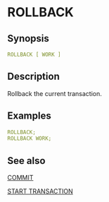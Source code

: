 # ROLLBACK

## Synopsis

```yaml
ROLLBACK [ WORK ]
```

## Description

Rollback the current transaction.

## Examples

```yaml
ROLLBACK;
ROLLBACK WORK;
```

## See also

[COMMIT](./commit.md) 

[START TRANSACTION](./start_transaction.md)
